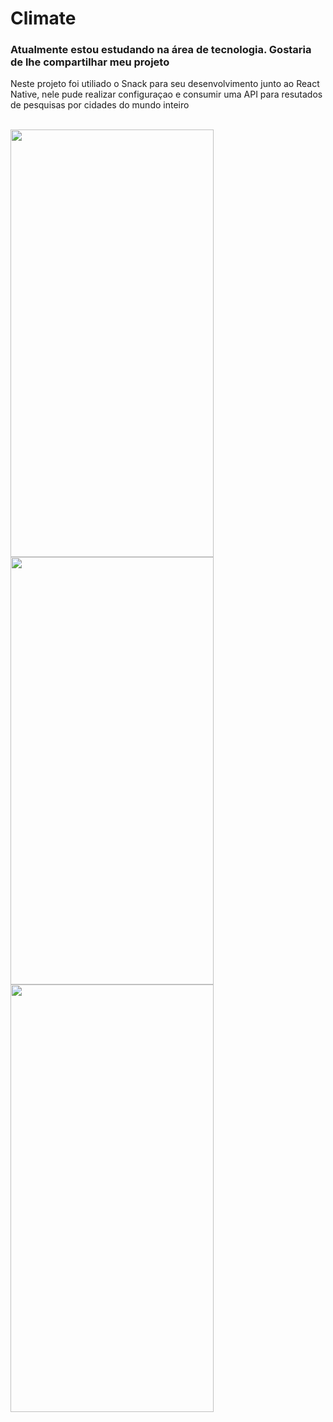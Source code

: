 

<h1>Climate</h1>
<h3>Atualmente estou estudando na área de tecnologia. Gostaria de lhe compartilhar meu projeto</h3>

<p>Neste projeto foi utiliado o Snack para seu desenvolvimento junto ao React Native, nele pude realizar configuraçao e consumir uma API para resutados de pesquisas por cidades do mundo inteiro</p>




<div style="display: inline_block"><br>
  
 <img src="https://github.com/Daniel-Mingoranse/Climate-App/assets/50594387/4060c378-4f2a-479f-909c-802ee6a3eb5b" height="684" width="325"/>
  
 <img src="https://github.com/Daniel-Mingoranse/Climate-App/assets/50594387/0bbb7af4-c150-4403-a870-69d0e30bcea5" height="684" width="325"/>
 
 <img src="https://github.com/Daniel-Mingoranse/Climate-App/assets/50594387/9746e82e-d687-4960-945c-4fd8627be34e" height="684" width="325"/>

</div>

</div>

